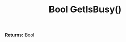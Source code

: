 ﻿---
uid: crmscript_ref_NSAppointmentSyncData_GetIsBusy
title: Bool GetIsBusy()
intellisense: NSAppointmentSyncData.GetIsBusy
keywords: NSAppointmentSyncData, GetIsBusy
so.topic: reference
---



**Returns:** Bool


